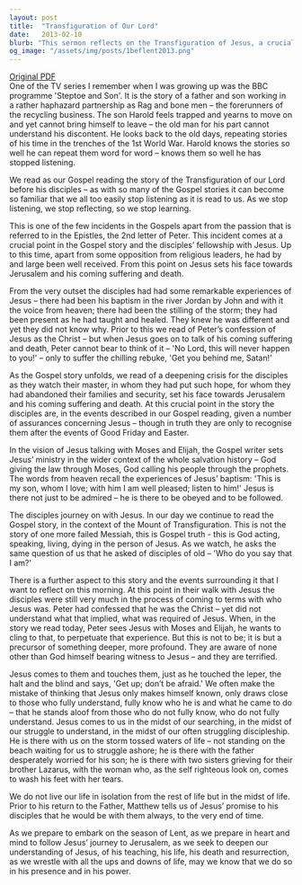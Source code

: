 ```yaml
---
layout: post
title:  "Transfiguration of Our Lord"
date:   2013-02-10
blurb: "This sermon reflects on the Transfiguration of Jesus, a crucial point in the Gospel story. It emphasizes the importance of listening, reflecting, and learning from the Gospel stories. The sermon also discusses the disciples' struggle to understand Jesus' identity and mission, and encourages believers to continue seeking understanding in the midst of life's struggles, with the assurance of Jesus' presence and power."
og_image: "/assets/img/posts/1beflent2013.png"
---
```

[Original PDF](/assets/pdf/1beflent2013.pdf)    
One of the TV series I remember when I was growing up was the BBC programme 'Steptoe and Son'. It is the story of a father and son working in a rather haphazard partnership as Rag and bone men – the forerunners of the recycling business. The son Harold feels trapped and yearns to move on and yet cannot bring himself to leave – the old man for his part cannot understand his discontent. He looks back to the old days, repeating stories of his time in the trenches of the 1st World War. Harold knows the stories so well he can repeat them word for word – knows them so well he has stopped listening.

We read as our Gospel reading the story of the Transfiguration of our Lord before his disciples – as with so many of the Gospel stories it can become so familiar that we all too easily stop listening as it is read to us. As we stop listening, we stop reflecting, so we stop learning.

This is one of the few incidents in the Gospels apart from the passion that is referred to in the Epistles, the 2nd letter of Peter. This incident comes at a crucial point in the Gospel story and the disciples’ fellowship with Jesus. Up to this time, apart from some opposition from religious leaders, he had by and large been well received. From this point on Jesus sets his face towards Jerusalem and his coming suffering and death.

From the very outset the disciples had had some remarkable experiences of Jesus – there had been his baptism in the river Jordan by John and with it the voice from heaven; there had been the stilling of the storm; they had been present as he had taught and healed. They knew he was different and yet they did not know why. Prior to this we read of Peter’s confession of Jesus as the Christ – but when Jesus goes on to talk of his coming suffering and death, Peter cannot bear to think of it – 'No Lord, this will never happen to you!' – only to suffer the chilling rebuke, 'Get you behind me, Satan!'

As the Gospel story unfolds, we read of a deepening crisis for the disciples as they watch their master, in whom they had put such hope, for whom they had abandoned their families and security, set his face towards Jerusalem and his coming suffering and death. At this crucial point in the story the disciples are, in the events described in our Gospel reading, given a number of assurances concerning Jesus – though in truth they are only to recognise them after the events of Good Friday and Easter.

In the vision of Jesus talking with Moses and Elijah, the Gospel writer sets Jesus’ ministry in the wider context of the whole salvation history – God giving the law through Moses, God calling his people through the prophets. The words from heaven recall the experiences of Jesus’ baptism: 'This is my son, whom I love; with him I am well pleased; listen to him!' Jesus is there not just to be admired – he is there to be obeyed and to be followed.

The disciples journey on with Jesus. In our day we continue to read the Gospel story, in the context of the Mount of Transfiguration. This is not the story of one more failed Messiah, this is Gospel truth - this is God acting, speaking, living, dying in the person of Jesus. As we watch, he asks the same question of us that he asked of disciples of old – 'Who do you say that I am?'

There is a further aspect to this story and the events surrounding it that I want to reflect on this morning. At this point in their walk with Jesus the disciples were still very much in the process of coming to terms with who Jesus was. Peter had confessed that he was the Christ – yet did not understand what that implied, what was required of Jesus. When, in the story we read today, Peter sees Jesus with Moses and Elijah, he wants to cling to that, to perpetuate that experience. But this is not to be; it is but a precursor of something deeper, more profound. They are aware of none other than God himself bearing witness to Jesus – and they are terrified.

Jesus comes to them and touches them, just as he touched the leper, the halt and the blind and says, 'Get up; don’t be afraid.' We often make the mistake of thinking that Jesus only makes himself known, only draws close to those who fully understand, fully know who he is and what he came to do – that he stands aloof from those who do not fully know, who do not fully understand. Jesus comes to us in the midst of our searching, in the midst of our struggle to understand, in the midst of our often struggling discipleship. He is there with us on the storm tossed waters of life – not standing on the beach waiting for us to struggle ashore; he is there with the father desperately worried for his son; he is there with two sisters grieving for their brother Lazarus, with the woman who, as the self righteous look on, comes to wash his feet with her tears.

We do not live our life in isolation from the rest of life but in the midst of life. Prior to his return to the Father, Matthew tells us of Jesus’ promise to his disciples that he would be with them always, to the very end of time.

As we prepare to embark on the season of Lent, as we prepare in heart and mind to follow Jesus’ journey to Jerusalem, as we seek to deepen our understanding of Jesus, of his teaching, his life, his death and resurrection, as we wrestle with all the ups and downs of life, may we know that we do so in his presence and in his power.
